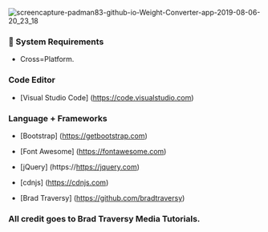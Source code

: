 ![screencapture-padman83-github-io-Weight-Converter-app-2019-08-06-20_23_18](https://user-images.githubusercontent.com/45048950/62540854-1d1e4a00-b88b-11e9-9001-876baea0b0c3.png)


### 🧰 System Requirements

* Cross=Platform.

### Code Editor

* [Visual Studio Code] (https://code.visualstudio.com)

### Language + Frameworks

* [Bootstrap] (https://getbootstrap.com)
* [Font Awesome] (https://fontawesome.com)
* [jQuery] (https://https://jquery.com)
* [cdnjs] (https://cdnjs.com)


* [Brad Traversy] (https://github.com/bradtraversy)

### All credit goes to Brad Traversy Media Tutorials.

